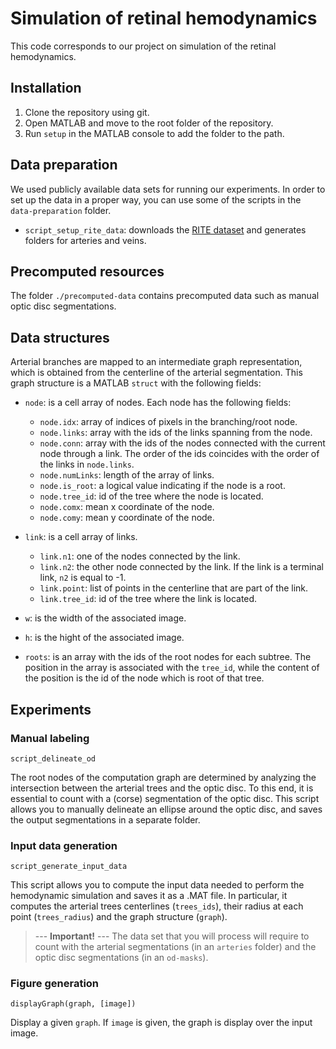 # Simulation of retinal hemodynamics

This code corresponds to our project on simulation of the retinal hemodynamics.


## Installation

1. Clone the repository using git.
2. Open MATLAB and move to the root folder of the repository.
3. Run ```setup``` in the MATLAB console to add the folder to the path.

## Data preparation

We used publicly available data sets for running our experiments. In order to set up the data in a proper way, you can use some of the scripts in the ```data-preparation``` folder.

- ```script_setup_rite_data```: downloads the [RITE dataset](https://medicine.uiowa.edu/eye/rite-dataset) and generates folders for arteries and veins.

## Precomputed resources

The folder ```./precomputed-data``` contains precomputed data such as manual optic disc segmentations.

## Data structures

Arterial branches are mapped to an intermediate graph representation, which is obtained from the centerline of the arterial segmentation. This graph structure is a MATLAB ```struct``` with the following fields:

- ```node```: is a cell array of nodes. Each node has the following fields:
    - ```node.idx```: array of indices of pixels in the branching/root node.
    - ```node.links```: array with the ids of the links spanning from the node.
    - ```node.conn```: array with the ids of the nodes connected with the current node through a link. The order of the ids coincides with the order of the links in ```node.links```.
    - ```node.numLinks```: length of the array of links.
    - ```node.is_root```: a logical value indicating if the node is a root.
    - ```node.tree_id```: id of the tree where the node is located.
    - ```node.comx```: mean x coordinate of the node.
    - ```node.comy```: mean y coordinate of the node.

- ```link```: is a cell array of links.
    - ```link.n1```: one of the nodes connected by the link.
    - ```link.n2```: the other node connected by the link. If the link is a terminal link, ```n2``` is equal to -1.
    - ```link.point```: list of points in the centerline that are part of the link.
    - ```link.tree_id```: id of the tree where the link is located.

- ```w```: is the width of the associated image.
- ```h```: is the hight of the associated image.
- ```roots```: is an array with the ids of the root nodes for each subtree. The position in the array is associated with the ```tree_id```, while the content of the position is the id of the node which is root of that tree.




## Experiments

### Manual labeling

```script_delineate_od```

The root nodes of the computation graph are determined by analyzing the intersection between the arterial trees and the optic disc. To this end, it is essential to count with a (corse) segmentation of the optic disc. This script allows you to manually delineate an ellipse around the optic disc, and saves the output segmentations in a separate folder.

### Input data generation

```script_generate_input_data```

This script allows you to compute the input data needed to perform the hemodynamic simulation and saves it as a .MAT file. In particular, it computes the arterial trees centerlines (```trees_ids```), their radius at each point (```trees_radius```) and the graph structure (```graph```).

> --- **Important!** --- The data set that you will process will require to count with the arterial segmentations (in an ```arteries``` folder) and the optic disc segmentations (in an ```od-masks```).

### Figure generation

```displayGraph(graph, [image])```

Display a given ```graph```. If ```image``` is given, the graph is display over the input image.